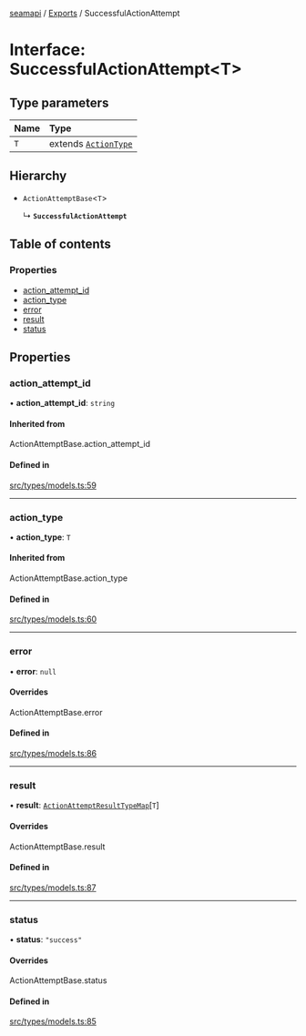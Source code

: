 [seamapi](../README.md) / [Exports](../modules.md) / SuccessfulActionAttempt

# Interface: SuccessfulActionAttempt<T\>

## Type parameters

| Name | Type |
| :------ | :------ |
| `T` | extends [`ActionType`](../modules.md#actiontype) |

## Hierarchy

- `ActionAttemptBase`<`T`\>

  ↳ **`SuccessfulActionAttempt`**

## Table of contents

### Properties

- [action\_attempt\_id](SuccessfulActionAttempt.md#action_attempt_id)
- [action\_type](SuccessfulActionAttempt.md#action_type)
- [error](SuccessfulActionAttempt.md#error)
- [result](SuccessfulActionAttempt.md#result)
- [status](SuccessfulActionAttempt.md#status)

## Properties

### action\_attempt\_id

• **action\_attempt\_id**: `string`

#### Inherited from

ActionAttemptBase.action\_attempt\_id

#### Defined in

[src/types/models.ts:59](https://github.com/seamapi/seamapi-javascript/blob/main/src/types/models.ts#L59)

___

### action\_type

• **action\_type**: `T`

#### Inherited from

ActionAttemptBase.action\_type

#### Defined in

[src/types/models.ts:60](https://github.com/seamapi/seamapi-javascript/blob/main/src/types/models.ts#L60)

___

### error

• **error**: ``null``

#### Overrides

ActionAttemptBase.error

#### Defined in

[src/types/models.ts:86](https://github.com/seamapi/seamapi-javascript/blob/main/src/types/models.ts#L86)

___

### result

• **result**: [`ActionAttemptResultTypeMap`](ActionAttemptResultTypeMap.md)[`T`]

#### Overrides

ActionAttemptBase.result

#### Defined in

[src/types/models.ts:87](https://github.com/seamapi/seamapi-javascript/blob/main/src/types/models.ts#L87)

___

### status

• **status**: ``"success"``

#### Overrides

ActionAttemptBase.status

#### Defined in

[src/types/models.ts:85](https://github.com/seamapi/seamapi-javascript/blob/main/src/types/models.ts#L85)
